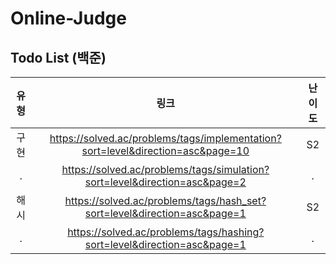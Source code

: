 # Online-Judge

## Todo List (백준)
| 유형 | 링크 | 난이도 
|:--------:|:--------:|:--------:|
| 구현 | https://solved.ac/problems/tags/implementation?sort=level&direction=asc&page=10 | S2 |
| . | https://solved.ac/problems/tags/simulation?sort=level&direction=asc&page=2 | . |
| 해시 | https://solved.ac/problems/tags/hash_set?sort=level&direction=asc&page=1 | S2 |
| . | https://solved.ac/problems/tags/hashing?sort=level&direction=asc&page=1 | . |
